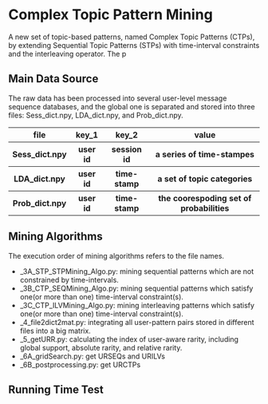 # Complex Topic Pattern Mining #
A new set of topic-based patterns, named Complex Topic Patterns (CTPs), by extending Sequential Topic Patterns (STPs) with time-interval constraints and the interleaving operator. The p

## Main Data Source ##
The raw data has been processed into several user-level message sequence databases, and the global one is separated and stored into three files: Sess_dict.npy, LDA_dict.npy, and Prob_dict.npy.
<table>
        <tr>
            <th>file</th>     <th>key_1</th>    <th>key_2</th>    <th>value</th>
        </tr>
        <tr>
            <th>Sess_dict.npy</th> <th>user id</th> <th>session id</th> <th>a series of time-stampes </th>
        </tr>
        <tr>
            <th>LDA_dict.npy</th> <th>user id</th> <th>time-stamp</th> <th>a set of topic categories</th>
        </tr>
        <tr>
            <th>Prob_dict.npy</th> <th>user id</th> <th>time-stamp</th> <th>the coorespoding set of probabilities</th>
        </tr>
</table>


## Mining Algorithms ##
The execution order of mining algorithms refers to the file names.
<ul>
  <li>_3A_STP_STPMining_Algo.py: mining sequential patterns which are not constrained by time-intervals.</li>
  <li>_3B_CTP_SEQMining_Algo.py: mining sequential patterns which satisfy one(or more than one) time-interval constraint(s).</li>
  <li>_3C_CTP_ILVMining_Algo.py: mining interleaving patterns which satisfy one(or more than one) time-interval constraint(s).</li>
  <li>_4_file2dict2mat.py: integrating all user-pattern pairs stored in different files into a big matrix.</li>
  <li>_5_getURR.py: calculating the index of user-aware rarity, including global support, absolute rarity, and relative rarity.</li>
  <li>_6A_gridSearch.py: get URSEQs and URILVs </li>
  <li>_6B_postprocessing.py: get URCTPs </li>
</ul>


## Running Time Test ##






